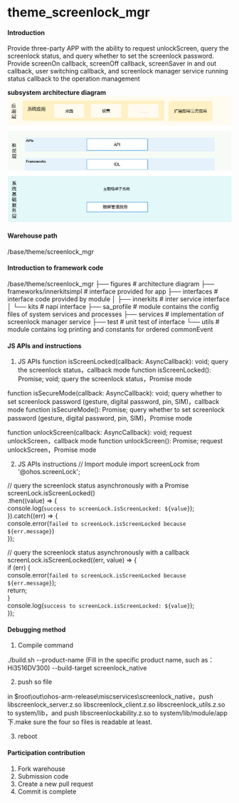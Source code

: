 # theme_screenlock_mgr

#### Introduction
Provide three-party APP with the ability to request unlockScreen, query the screenlock status, and query whether to set the screenlock password. 
Provide screenOn callback, screenOff callback, screenSaver in and out callback, user switching callback, and screenlock manager service running status callback to the operation management

**subsystem architecture diagram**   
![](figures/subsystem_architecture_zh.png "subsystem architecture diagram")

#### Warehouse path
/base/theme/screenlock_mgr

#### Introduction to framework code
/base/theme/screenlock_mgr
├── figures                  # architecture diagram
├── frameworks/innerkitsimpl # interface provided for app 
├── interfaces               # interface code provided by module
│   ├── innerkits            # inter service interface
│   └── kits                 # napi interface
├── sa_profile               # module contains the config files of system services and processes
├── services                 # implementation of screenlock manager service
├── test                     # unit test of interface
└── utils                    # module contains log printing and constants for ordered commonEvent

#### JS APIs and instructions
1.   JS APIs
function isScreenLocked(callback: AsyncCallback<boolean>): void; query the screenlock status，callback mode
function isScreenLocked(): Promise<boolean>; void; query the screenlock status，Promise mode

function isSecureMode(callback: AsyncCallback<boolean>): void; query whether to set screenlock password (gesture, digital password, pin, SIM)，callback mode
function isSecureMode(): Promise<boolean>; query whether to set screenlock password (gesture, digital password, pin, SIM)，Promise mode

function unlockScreen(callback: AsyncCallback<void>): void; request unlockScreen，callback mode
function unlockScreen(): Promise<void>; request unlockScreen，Promise mode

2.  JS APIs instructions
// Import module
import screenLock from '@ohos.screenLock';

// query the screenlock status asynchronously with a Promise
screenLock.isScreenLocked()    
      .then((value) => {        
          console.log(`success to screenLock.isScreenLocked: ${value}`);   
       }).catch((err) => {        
          console.error(`failed to screenLock.isScreenLocked because ${err.message}`)  
    });


// query the screenlock status asynchronously with a callback
screenLock.isScreenLocked((err, value) => {   
     if (err) {        
          console.error(`failed to screenLock.isScreenLocked because ${err.message}`);   
           return;   
         }    
       console.log(`success to screenLock.isScreenLocked: ${value}`);   
    });

#### Debugging method

1.   Compile command

./build.sh --product-name (Fill in the specific product name, such as：Hi3516DV300) --build-target screenlock_native

2.  push so file

in $root\out\ohos-arm-release\miscservices\screenlock_native，push libscreenlock_server.z.so libscreenlock_client.z.so 
libscreenlock_utils.z.so to system/lib，and push libscreenlockability.z.so to system/lib/module/app下.make sure the four so files is readable at least.

3.  reboot

#### Participation contribution

1. Fork warehouse
2. Submission code
3. Create a new pull request
4. Commit is complete

